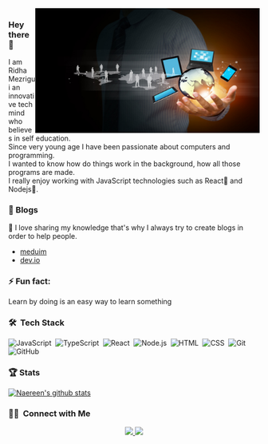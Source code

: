  <img align="right" alt="GIF" src="https://github.com/ridhamz/ridhamz/blob/main/16-167405_information-technology.jpg?raw=false" width="450" height="250" /> 
 
 ### Hey there 👋

I am Ridha Mezrigui an innovative tech mind who believes in self 
education.<br />
Since very young age I have been passionate about computers and programming. <br />
I wanted to know how do things work in the background, how all those
programs are made. <br />
I really enjoy working with JavaScript technologies such as React💙 and Nodejs💚.

### 📒 Blogs 
💌 I love sharing my knowledge that's why I always try to create blogs in order to help people.
- [meduim](https://medium.com/@ridhamezrigui07)
- [dev.io](https://dev.to/ridhamz)

### ⚡ Fun fact:
Learn by doing is an easy way to learn something

### 🛠 &nbsp;Tech Stack
![JavaScript](https://img.shields.io/badge/-JavaScript-05122A?style=flat&logo=javascript)&nbsp;
![TypeScript](https://img.shields.io/badge/-TypeScript-05122A?style=flat&logo=typescript)&nbsp;
![React](https://img.shields.io/badge/-React-05122A?style=flat&logo=react)&nbsp;
![Node.js](https://img.shields.io/badge/-Node.js-05122A?style=flat&logo=node.js)&nbsp;
![HTML](https://img.shields.io/badge/-HTML-05122A?style=flat&logo=HTML5)&nbsp;
![CSS](https://img.shields.io/badge/-CSS-05122A?style=flat&logo=CSS3&logoColor=1572B6)&nbsp;
![Git](https://img.shields.io/badge/-Git-05122A?style=flat&logo=git)&nbsp;
![GitHub](https://img.shields.io/badge/-GitHub-05122A?style=flat&logo=github)&nbsp;

### 🏆 Stats
[![Naereen's github stats](https://github-readme-stats.vercel.app/api?username=ridhamz&theme=blue-green&show_icons=true)](https://github.com/ridhamz/github-readme-stats)

### 🤝🏻 &nbsp;Connect with Me

<p align="center">
<a href="https://www.linkedin.com/in/ridha-mezrigui-205010177/"><img src="https://img.shields.io/badge/ridha-mezrigui-205010177?     style=flat&logo=Linkedin&logoColor=white"/>
  </a>
<a href="mailto:ridhamezrigui07@gmail.com"><img src="https://img.shields.io/badge/-ridhamezrigui07@gmail.com-D14836?style=flat&logo=Gmail&logoColor=white"/></a>
</p>
